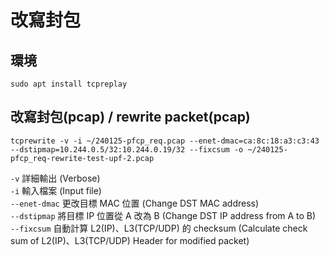 # 改寫封包
## 環境
```
sudo apt install tcpreplay
```
## 改寫封包(pcap) / rewrite packet(pcap)
```
tcprewrite -v -i ~/240125-pfcp_req.pcap --enet-dmac=ca:8c:18:a3:c3:43 --dstipmap=10.244.0.5/32:10.244.0.19/32 --fixcsum -o ~/240125-pfcp_req-rewrite-test-upf-2.pcap
```
`-v` 詳細輸出 (Verbose)</br>
`-i` 輸入檔案 (Input file)</br>
`--enet-dmac` 更改目標 MAC 位置 (Change DST MAC address)</br>
`--dstipmap` 將目標 IP 位置從 A 改為 B (Change DST IP address from A to B)</br>
`--fixcsum` 自動計算 L2(IP)、L3(TCP/UDP) 的 checksum (Calculate check sum of L2(IP)、L3(TCP/UDP) Header for modified packet)
